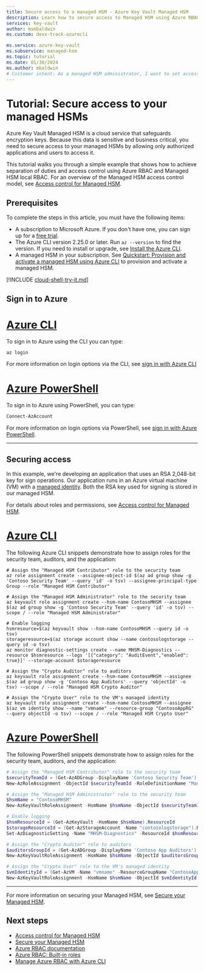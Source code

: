 ```yaml
---
title: Secure access to a managed HSM - Azure Key Vault Managed HSM
description: Learn how to secure access to Managed HSM using Azure RBAC and Managed HSM local RBAC
services: key-vault
author: msmbaldwin
ms.custom: devx-track-azurecli

ms.service: azure-key-vault
ms.subservice: managed-hsm
ms.topic: tutorial
ms.date: 01/30/2024
ms.author: mbaldwin
# Customer intent: As a managed HSM administrator, I want to set access control and configure the Managed HSM, so that I can ensure it's secure and auditors can properly monitor all activities for this Managed HSM.
---
```


# Tutorial: Secure access to your managed HSMs

Azure Key Vault Managed HSM is a cloud service that safeguards encryption keys. Because this data is sensitive and business critical, you need to secure access to your managed HSMs by allowing only authorized applications and users to access it.

This tutorial walks you through a simple example that shows how to achieve separation of duties and access control using Azure RBAC and Managed HSM local RBAC. For an overview of the Managed HSM access control model, see [Access control for Managed HSM](access-control.md).

## Prerequisites

To complete the steps in this article, you must have the following items:

* A subscription to Microsoft Azure. If you don't have one, you can sign up for a [free trial](https://azure.microsoft.com/pricing/free-trial).
* The Azure CLI version 2.25.0 or later. Run `az --version` to find the version. If you need to install or upgrade, see [Install the Azure CLI]( /cli/azure/install-azure-cli).
* A managed HSM in your subscription. See [Quickstart: Provision and activate a managed HSM using Azure CLI](quick-create-cli.md) to provision and activate a managed HSM.

[!INCLUDE [cloud-shell-try-it.md](~/reusable-content/ce-skilling/azure/includes/cloud-shell-try-it.md)]

## Sign in to Azure

# [Azure CLI](#tab/azure-cli)

To sign in to Azure using the CLI you can type:

```azurecli
az login
```

For more information on login options via the CLI, see [sign in with Azure CLI](/cli/azure/authenticate-azure-cli)

# [Azure PowerShell](#tab/azure-powershell)

To sign in to Azure using PowerShell, you can type:

```powershell
Connect-AzAccount
```

For more information on login options via PowerShell, see [sign in with Azure PowerShell](/powershell/azure/authenticate-azure-powershell).

---

## Securing access

In this example, we're developing an application that uses an RSA 2,048-bit key for sign operations. Our application runs in an Azure virtual machine (VM) with a [managed identity](/azure/active-directory/managed-identities-azure-resources/overview). Both the RSA key used for signing is stored in our managed HSM.

For details about roles and permissions, see [Access control for Managed HSM](access-control.md#role-based-access-control-for-managed-hsm).

# [Azure CLI](#tab/azure-cli)

The following Azure CLI snippets demonstrate how to assign roles for the security team, auditors, and the application:

```azurecli-interactive
# Assign the "Managed HSM Contributor" role to the security team
az role assignment create --assignee-object-id $(az ad group show -g 'Contoso Security Team' --query 'id' -o tsv) --assignee-principal-type Group --role "Managed HSM Contributor"

# Assign the "Managed HSM Administrator" role to the security team
az keyvault role assignment create --hsm-name ContosoMHSM --assignee $(az ad group show -g 'Contoso Security Team' --query 'id' -o tsv) --scope / --role "Managed HSM Administrator"

# Enable logging
hsmresource=$(az keyvault show --hsm-name ContosoMHSM --query id -o tsv)
storageresource=$(az storage account show --name contosologstorage --query id -o tsv)
az monitor diagnostic-settings create --name MHSM-Diagnostics --resource $hsmresource --logs '[{"category": "AuditEvent","enabled": true}]' --storage-account $storageresource

# Assign the "Crypto Auditor" role to auditors
az keyvault role assignment create --hsm-name ContosoMHSM --assignee $(az ad group show -g 'Contoso App Auditors' --query 'objectId' -o tsv) --scope / --role "Managed HSM Crypto Auditor"

# Assign the "Crypto User" role to the VM's managed identity
az keyvault role assignment create --hsm-name ContosoMHSM --assignee $(az vm identity show --name "vmname" --resource-group "ContosoAppRG" --query objectId -o tsv) --scope / --role "Managed HSM Crypto User"
```

# [Azure PowerShell](#tab/azure-powershell)

The following PowerShell snippets demonstrate how to assign roles for the security team, auditors, and the application:

```powershell
# Assign the "Managed HSM Contributor" role to the security team
$securityTeamId = (Get-AzADGroup -DisplayName 'Contoso Security Team').Id
New-AzRoleAssignment -ObjectId $securityTeamId -RoleDefinitionName "Managed HSM Contributor" -PrincipalType Group

# Assign the "Managed HSM Administrator" role to the security team
$hsmName = "ContosoMHSM"
New-AzKeyVaultRoleAssignment -HsmName $hsmName -ObjectId $securityTeamId -RoleDefinitionName "Managed HSM Administrator" -Scope "/"

# Enable logging
$hsmResourceId = (Get-AzKeyVault -HsmName $hsmName).ResourceId
$storageResourceId = (Get-AzStorageAccount -Name "contosologstorage").ResourceId
Set-AzDiagnosticSetting -Name "MHSM-Diagnostics" -ResourceId $hsmResourceId -Category "AuditEvent" -Enabled $true -StorageAccountId $storageResourceId

# Assign the "Crypto Auditor" role to auditors
$auditorsGroupId = (Get-AzADGroup -DisplayName 'Contoso App Auditors').Id
New-AzKeyVaultRoleAssignment -HsmName $hsmName -ObjectId $auditorsGroupId -RoleDefinitionName "Managed HSM Crypto Auditor" -Scope "/"

# Assign the "Crypto User" role to the VM's managed identity
$vmIdentityId = (Get-AzVM -Name "vmname" -ResourceGroupName "ContosoAppRG").Identity.PrincipalId
New-AzKeyVaultRoleAssignment -HsmName $hsmName -ObjectId $vmIdentityId -RoleDefinitionName "Managed HSM Crypto User" -Scope "/"
```

---

For more information on securing your Managed HSM, see [Secure your Managed HSM](access-control.md).

## Next steps
- [Access control for Managed HSM](access-control.md)
- [Secure your Managed HSM](secure-managed-hsm.md)
- [Azure RBAC documentation](/azure/role-based-access-control/overview)
- [Azure RBAC: Built-in roles](/azure/role-based-access-control/built-in-roles)
- [Manage Azure RBAC with Azure CLI](/azure/role-based-access-control/role-assignments-cli)
